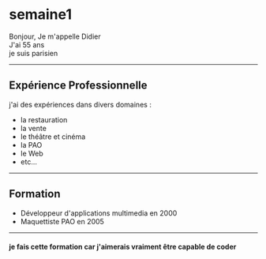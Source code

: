 # semaine1
Bonjour, Je m'appelle Didier  
J'ai 55 ans  
je suis parisien  

----------

## Expérience Professionnelle  

j'ai des expériences dans divers domaines :  

* la restauration  
* la vente  
* le théâtre et cinéma  
* la PAO 
* le Web  
* etc...

--------  

## Formation  

* Développeur d'applications multimedia en 2000  
* Maquettiste PAO en 2005

----------

#### je fais cette formation car j'aimerais vraiment être capable de coder
